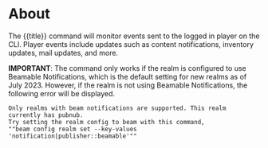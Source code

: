 # About

The {{title}} command will monitor events sent to the logged in
player on the CLI. Player events include updates such as content
notifications, inventory updates, mail updates, and more. 

**IMPORTANT**: The command only works if the realm is configured to use
Beamable Notifications, which is the default setting for new realms 
as of July 2023. However, if the realm is not using Beamable Notifications,
the following error will be displayed.

```
Only realms with beam notifications are supported. This realm currently has pubnub.
Try setting the realm config to beam with this command, 
""beam config realm set --key-values 'notification|publisher::beamable'""
```